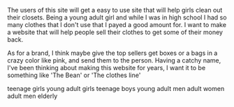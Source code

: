 
The users of this site will get a easy to use site that will help girls clean
out their closets. Being a young adult girl and while I was in high school
I had so many clothes that I don't use that I payed a good amount for. I want
to make a website that will help people sell their clothes to get some of their
money back.

As for a brand, I think maybe give the top sellers get boxes or a bags in a crazy
color like pink, and send them to the person.
Having a catchy name, I've been thinking about making this website for years,
I want it to be something like 'The Bean' or 'The clothes line'

teenage girls
young adult girls
teenage boys
young adult men
adult women
adult men
elderly
